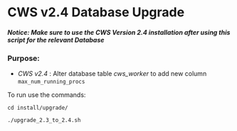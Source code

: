 # CWS v2.4 Database Upgrade

#### _Notice: Make sure to use the CWS Version 2.4 installation after using this script for the relevant Database_

### Purpose:

* *CWS v2.4* : Alter database table *cws_worker*  to add new column `max_num_running_procs`


To run use the commands:


```
cd install/upgrade/
```

```
./upgrade_2.3_to_2.4.sh
```